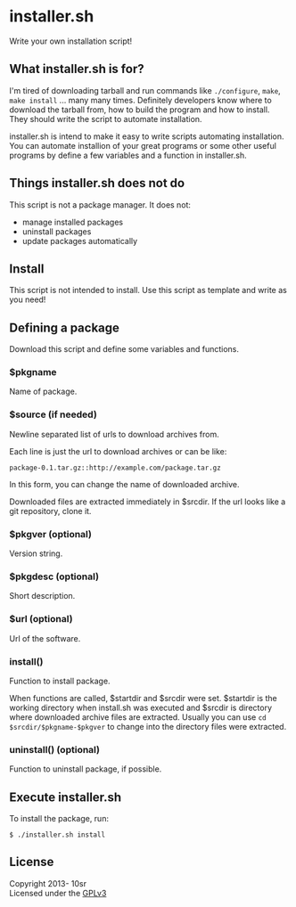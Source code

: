 installer.sh
============

Write your own installation script!


What installer.sh is for?
-------------------------

I'm tired of downloading tarball and run commands like `./configure`, `make`,
`make install` ... many many times. Definitely developers know where to download
the tarball from, how to build the program and how to install. They should write
the script to automate installation.

installer.sh is intend to make it easy to write scripts automating installation.
You can automate installion of your great programs or some other useful programs
by define a few variables and a function in installer.sh.


Things installer.sh does not do
-------------------------------

This script is not a package manager. It does not:

* manage installed packages
* uninstall packages
* update packages automatically


Install
-------

This script is not intended to install. Use this script as template and write
as you need!


Defining a package
------------------

Download this script and define some variables and functions.

### $pkgname

Name of package.

### $source (if needed)

Newline separated list of urls to download archives from.

Each line is just the url to download archives or can be like:

    package-0.1.tar.gz::http://example.com/package.tar.gz

In this form, you can change the name of downloaded archive.

Downloaded files are extracted immediately in $srcdir. If the url looks like a
git repository, clone it.

### $pkgver (optional)

Version string.

### $pkgdesc (optional)

Short description.

### $url (optional)

Url of the software.

### install()

Function to install package.

When functions are called, $startdir and $srcdir were set. $startdir is the
working directory when install.sh was executed and $srcdir is directory where
downloaded archive files are extracted. Usually you can use
`cd $srcdir/$pkgname-$pkgver` to change into the directory files were extracted.

### uninstall() (optional)

Function to uninstall package, if possible.

## Execute installer.sh

To install the package, run:

    $ ./installer.sh install

## License

Copyright 2013- 10sr  
Licensed under the [GPLv3](http://www.gnu.org/licenses/gpl.html)
